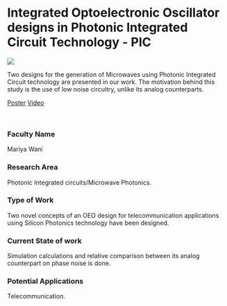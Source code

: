 # Integrated Optoelectronic Oscillator designs in Photonic Integrated Circuit Technology - PIC

![](https://i.imgur.com/ePGrqcI.png)

Two designs for the generation of Microwaves using Photonic Integrated Circuit technology are presented in our work. The motivation behind this study is the use of low noise circuitry, unlike its analog counterparts.

[Poster](06.%20Integrated%20Optoelectronic%20Oscillator%20designs%20in%20Photonic%20Integrated%20Circuit%20Technology%20-%20PIC%20-%20-.pdf)
[Video](https://youtu.be/ML5x9xv6InE)

<br>


### Faculty Name

Mariya Wani


### Research Area

Photonic Integrated circuits/Microwave Photonics.


### Type of Work

Two novel concepts of an OEO design for telecommunication applications using Silicon Photonics technology have been designed.


### Current State of work

Simulation calculations and relative comparison between its analog counterpart on phase noise is done.


### Potential Applications

Telecommunication.
